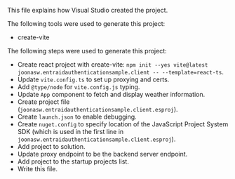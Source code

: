 This file explains how Visual Studio created the project.

The following tools were used to generate this project:
- create-vite

The following steps were used to generate this project:
- Create react project with create-vite: `npm init --yes vite@latest joonasw.entraidauthenticationsample.client -- --template=react-ts`.
- Update `vite.config.ts` to set up proxying and certs.
- Add `@type/node` for `vite.config.js` typing.
- Update `App` component to fetch and display weather information.
- Create project file (`joonasw.entraidauthenticationsample.client.esproj`).
- Create `launch.json` to enable debugging.
- Create `nuget.config` to specify location of the JavaScript Project System SDK (which is used in the first line in `joonasw.entraidauthenticationsample.client.esproj`).
- Add project to solution.
- Update proxy endpoint to be the backend server endpoint.
- Add project to the startup projects list.
- Write this file.
